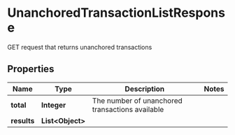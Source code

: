 

# UnanchoredTransactionListResponse

GET request that returns unanchored transactions

## Properties

Name | Type | Description | Notes
------------ | ------------- | ------------- | -------------
**total** | **Integer** | The number of unanchored transactions available | 
**results** | **List&lt;Object&gt;** |  | 



